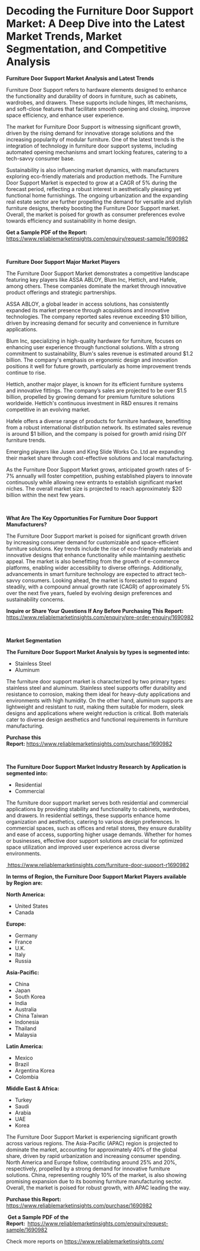<p><h1>Decoding the Furniture Door Support Market: A Deep Dive into the Latest Market Trends, Market Segmentation, and Competitive Analysis</h1></p><p><strong>Furniture Door Support Market Analysis and Latest Trends</strong></p>
<p><p>Furniture Door Support refers to hardware elements designed to enhance the functionality and durability of doors in furniture, such as cabinets, wardrobes, and drawers. These supports include hinges, lift mechanisms, and soft-close features that facilitate smooth opening and closing, improve space efficiency, and enhance user experience. </p><p>The market for Furniture Door Support is witnessing significant growth, driven by the rising demand for innovative storage solutions and the increasing popularity of modular furniture. One of the latest trends is the integration of technology in furniture door support systems, including automated opening mechanisms and smart locking features, catering to a tech-savvy consumer base. </p><p>Sustainability is also influencing market dynamics, with manufacturers exploring eco-friendly materials and production methods. The Furniture Door Support Market is expected to grow at a CAGR of 5% during the forecast period, reflecting a robust interest in aesthetically pleasing yet functional home furnishings. The ongoing urbanization and the expanding real estate sector are further propelling the demand for versatile and stylish furniture designs, thereby boosting the Furniture Door Support market. Overall, the market is poised for growth as consumer preferences evolve towards efficiency and sustainability in home design.</p></p>
<p><strong>Get a Sample PDF of the Report:&nbsp;</strong> <a href="https://www.reliablemarketinsights.com/enquiry/request-sample/1690982?utm_campaign=3010&utm_medium=2&utm_source=Github&utm_content=ia&utm_term=26032025&utm_id=furniture-door-support">https://www.reliablemarketinsights.com/enquiry/request-sample/1690982</a></p>
<p>&nbsp;</p>
<p><strong>Furniture Door Support Major Market Players</strong></p>
<p><p>The Furniture Door Support Market demonstrates a competitive landscape featuring key players like ASSA ABLOY, Blum Inc, Hettich, and Hafele, among others. These companies dominate the market through innovative product offerings and strategic partnerships.</p><p>ASSA ABLOY, a global leader in access solutions, has consistently expanded its market presence through acquisitions and innovative technologies. The company reported sales revenue exceeding $10 billion, driven by increasing demand for security and convenience in furniture applications.</p><p>Blum Inc, specializing in high-quality hardware for furniture, focuses on enhancing user experience through functional solutions. With a strong commitment to sustainability, Blum's sales revenue is estimated around $1.2 billion. The company's emphasis on ergonomic design and innovation positions it well for future growth, particularly as home improvement trends continue to rise.</p><p>Hettich, another major player, is known for its efficient furniture systems and innovative fittings. The company’s sales are projected to be over $1.5 billion, propelled by growing demand for premium furniture solutions worldwide. Hettich's continuous investment in R&D ensures it remains competitive in an evolving market.</p><p>Hafele offers a diverse range of products for furniture hardware, benefiting from a robust international distribution network. Its estimated sales revenue is around $1 billion, and the company is poised for growth amid rising DIY furniture trends.</p><p>Emerging players like Jusen and King Slide Works Co. Ltd are expanding their market share through cost-effective solutions and local manufacturing.</p><p>As the Furniture Door Support Market grows, anticipated growth rates of 5-7% annually will foster competition, pushing established players to innovate continuously while allowing new entrants to establish significant market niches. The overall market size is projected to reach approximately $20 billion within the next few years.</p></p>
<p>&nbsp;</p>
<p><strong>What Are The Key Opportunities For Furniture Door Support Manufacturers?</strong></p>
<p><p>The Furniture Door Support market is poised for significant growth driven by increasing consumer demand for customizable and space-efficient furniture solutions. Key trends include the rise of eco-friendly materials and innovative designs that enhance functionality while maintaining aesthetic appeal. The market is also benefitting from the growth of e-commerce platforms, enabling wider accessibility to diverse offerings. Additionally, advancements in smart furniture technology are expected to attract tech-savvy consumers. Looking ahead, the market is forecasted to expand steadily, with a compound annual growth rate (CAGR) of approximately 5% over the next five years, fueled by evolving design preferences and sustainability concerns.</p></p>
<p><strong>Inquire or Share Your Questions If Any Before Purchasing This Report:</strong> <a href="https://www.reliablemarketinsights.com/enquiry/pre-order-enquiry/1690982?utm_campaign=3010&utm_medium=2&utm_source=Github&utm_content=ia&utm_term=26032025&utm_id=furniture-door-support">https://www.reliablemarketinsights.com/enquiry/pre-order-enquiry/1690982</a></p>
<p>&nbsp;</p>
<p><strong>Market Segmentation</strong></p>
<p><strong>The Furniture Door Support Market Analysis by types is segmented into:</strong></p>
<p><ul><li>Stainless Steel</li><li>Aluminum</li></ul></p>
<p><p>The furniture door support market is characterized by two primary types: stainless steel and aluminum. Stainless steel supports offer durability and resistance to corrosion, making them ideal for heavy-duty applications and environments with high humidity. On the other hand, aluminum supports are lightweight and resistant to rust, making them suitable for modern, sleek designs and applications where weight reduction is critical. Both materials cater to diverse design aesthetics and functional requirements in furniture manufacturing.</p></p>
<p><strong>Purchase this Report:&nbsp;</strong><a href="https://www.reliablemarketinsights.com/purchase/1690982?utm_campaign=3010&utm_medium=2&utm_source=Github&utm_content=ia&utm_term=26032025&utm_id=furniture-door-support">https://www.reliablemarketinsights.com/purchase/1690982</a></p>
<p>&nbsp;</p>
<p><strong>The Furniture Door Support Market Industry Research by Application is segmented into:</strong></p>
<p><ul><li>Residential</li><li>Commercial</li></ul></p>
<p><p>The furniture door support market serves both residential and commercial applications by providing stability and functionality to cabinets, wardrobes, and drawers. In residential settings, these supports enhance home organization and aesthetics, catering to various design preferences. In commercial spaces, such as offices and retail stores, they ensure durability and ease of access, supporting higher usage demands. Whether for homes or businesses, effective door support solutions are crucial for optimized space utilization and improved user experience across diverse environments.</p></p>
<p><a href="https://www.reliablemarketinsights.com/furniture-door-support-r1690982?utm_campaign=3010&utm_medium=2&utm_source=Github&utm_content=ia&utm_term=26032025&utm_id=furniture-door-support">&nbsp;https://www.reliablemarketinsights.com/furniture-door-support-r1690982</a></p>
<p><strong>In terms of Region, the Furniture Door Support Market Players available by Region are:</strong></p>
<p>
    <p> <strong> North America: </strong>
        <ul>
            <li>United States</li>
            <li>Canada</li>
        </ul>
        </p> 
    <p> <strong> Europe: </strong>
        <ul>
            <li>Germany</li>
            <li>France</li>
            <li>U.K.</li>
            <li>Italy</li>
            <li>Russia</li>
        </ul>
        </p> 
    <p> <strong> Asia-Pacific: </strong>
        <ul>
            <li>China</li>
            <li>Japan</li>
            <li>South Korea</li>
            <li>India</li>
            <li>Australia</li>
            <li>China Taiwan</li>
            <li>Indonesia</li>
            <li>Thailand</li>
            <li>Malaysia</li>
        </ul>
        </p> 
    <p> <strong> Latin America: </strong>
        <ul>
            <li>Mexico</li>
            <li>Brazil</li>
            <li>Argentina Korea</li>
            <li>Colombia</li>
        </ul>
        </p> 
    <p> <strong> Middle East & Africa: </strong>
        <ul>
            <li>Turkey</li>
            <li>Saudi</li>
            <li>Arabia</li>
            <li>UAE</li>
            <li>Korea</li>
        </ul>
    </p>
    </p>
<p><p>The Furniture Door Support Market is experiencing significant growth across various regions. The Asia-Pacific (APAC) region is projected to dominate the market, accounting for approximately 40% of the global share, driven by rapid urbanization and increasing consumer spending. North America and Europe follow, contributing around 25% and 20%, respectively, propelled by a strong demand for innovative furniture solutions. China, representing roughly 10% of the market, is also showing promising expansion due to its booming furniture manufacturing sector. Overall, the market is poised for robust growth, with APAC leading the way.</p></p>
<p><strong>Purchase this Report: </strong><a href="https://www.reliablemarketinsights.com/purchase/1690982?utm_campaign=3010&utm_medium=2&utm_source=Github&utm_content=ia&utm_term=26032025&utm_id=furniture-door-support">https://www.reliablemarketinsights.com/purchase/1690982</a></p>
<p>&nbsp;<strong>Get a Sample PDF of the Report:&nbsp;&nbsp;</strong><a href="https://www.reliablemarketinsights.com/enquiry/request-sample/1690982?utm_campaign=3010&utm_medium=2&utm_source=Github&utm_content=ia&utm_term=26032025&utm_id=furniture-door-support">https://www.reliablemarketinsights.com/enquiry/request-sample/1690982</a></p>
<p><strong></strong></p>
<p>Check more reports on <a href="https://www.reliablemarketinsights.com/?utm_campaign=3010&utm_medium=2&utm_source=Github&utm_content=ia&utm_term=26032025&utm_id=furniture-door-support">https://www.reliablemarketinsights.com/</a></p>